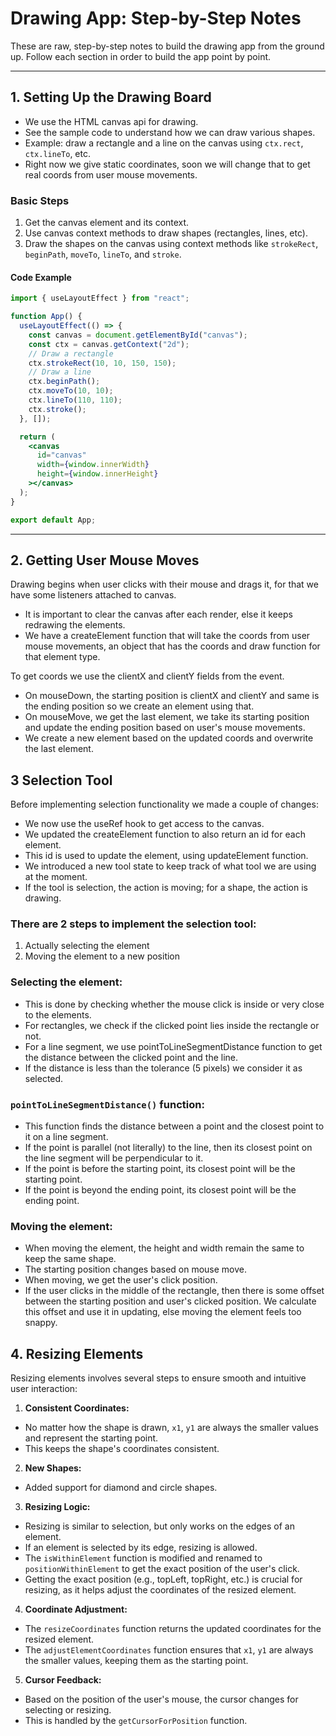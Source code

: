 # Drawing App: Step-by-Step Notes

These are raw, step-by-step notes to build the drawing app from the ground up. Follow each section in order to build the app point by point.

---

## 1. Setting Up the Drawing Board

- We use the HTML canvas api for drawing.
- See the sample code to understand how we can draw various shapes.
- Example: draw a rectangle and a line on the canvas using `ctx.rect`, `ctx.lineTo`, etc.
- Right now we give static coordinates, soon we will change that to get real coords from user mouse movements.

### Basic Steps

1. Get the canvas element and its context.
2. Use canvas context methods to draw shapes (rectangles, lines, etc).
3. Draw the shapes on the canvas using context methods like `strokeRect`, `beginPath`, `moveTo`, `lineTo`, and `stroke`.

#### Code Example

```jsx
import { useLayoutEffect } from "react";

function App() {
  useLayoutEffect(() => {
    const canvas = document.getElementById("canvas");
    const ctx = canvas.getContext("2d");
    // Draw a rectangle
    ctx.strokeRect(10, 10, 150, 150);
    // Draw a line
    ctx.beginPath();
    ctx.moveTo(10, 10);
    ctx.lineTo(110, 110);
    ctx.stroke();
  }, []);

  return (
    <canvas
      id="canvas"
      width={window.innerWidth}
      height={window.innerHeight}
    ></canvas>
  );
}

export default App;
```

---

## 2. Getting User Mouse Moves

Drawing begins when user clicks with their mouse and drags it, for that we have some listeners attached to canvas.

- It is important to clear the canvas after each render, else it keeps redrawing the elements.
- We have a createElement function that will take the coords from user mouse movements, an object that has the coords and draw function for that element type.

To get coords we use the clientX and clientY fields from the event.

- On mouseDown, the starting position is clientX and clientY and same is the ending position so we create an element using that.
- On mouseMove, we get the last element, we take its starting position and update the ending position based on user's mouse movements.
- We create a new element based on the updated coords and overwrite the last element.

## 3 Selection Tool

Before implementing selection functionality we made a couple of changes:

- We now use the useRef hook to get access to the canvas.
- We updated the createElement function to also return an id for each element.
- This id is used to update the element, using updateElement function.
- We introduced a new tool state to keep track of what tool we are using at the moment.
- If the tool is selection, the action is moving; for a shape, the action is drawing.

### There are 2 steps to implement the selection tool:

1. Actually selecting the element
2. Moving the element to a new position

### Selecting the element:

- This is done by checking whether the mouse click is inside or very close to the elements.
- For rectangles, we check if the clicked point lies inside the rectangle or not.
- For a line segment, we use pointToLineSegmentDistance function to get the distance between the clicked point and the line.
- If the distance is less than the tolerance (5 pixels) we consider it as selected.

### `pointToLineSegmentDistance()` function:

- This function finds the distance between a point and the closest point to it on a line segment.
- If the point is parallel (not literally) to the line, then its closest point on the line segment will be perpendicular to it.
- If the point is before the starting point, its closest point will be the starting point.
- If the point is beyond the ending point, its closest point will be the ending point.

### Moving the element:

- When moving the element, the height and width remain the same to keep the same shape.
- The starting position changes based on mouse move.
- When moving, we get the user's click position.
- If the user clicks in the middle of the rectangle, then there is some offset between the starting position and user's clicked position. We calculate this offset and use it in updating, else moving the element feels too snappy.

## 4. Resizing Elements

Resizing elements involves several steps to ensure smooth and intuitive user interaction:

1. **Consistent Coordinates:**

- No matter how the shape is drawn, `x1`, `y1` are always the smaller values and represent the starting point.
- This keeps the shape's coordinates consistent.

2. **New Shapes:**

- Added support for diamond and circle shapes.

3. **Resizing Logic:**

- Resizing is similar to selection, but only works on the edges of an element.
- If an element is selected by its edge, resizing is allowed.
- The `isWithinElement` function is modified and renamed to `positionWithinElement` to get the exact position of the user's click.
- Getting the exact position (e.g., topLeft, topRight, etc.) is crucial for resizing, as it helps adjust the coordinates of the resized element.

4. **Coordinate Adjustment:**

- The `resizeCoordinates` function returns the updated coordinates for the resized element.
- The `adjustElementCoordinates` function ensures that `x1`, `y1` are always the smaller values, keeping them as the starting point.

5. **Cursor Feedback:**

- Based on the position of the user's mouse, the cursor changes for selecting or resizing.
- This is handled by the `getCursorForPosition` function.

